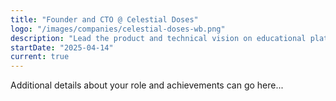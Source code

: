 ```yaml
---
title: "Founder and CTO @ Celestial Doses"
logo: "/images/companies/celestial-doses-wb.png"
description: "Lead the product and technical vision on educational platform on various esoteric systems and build community with Astrology and Human Design enthusiasts and professionals"
startDate: "2025-04-14"
current: true
---
```


Additional details about your role and achievements can go here... 

<!-- Lead the product and technical visionfor a publishing and subscription platform designed specifically for astrologers and spiritual creators. Empower practitioners to share personalized insights, build community, and monetize their content through a blend of various esoteric systems. -->